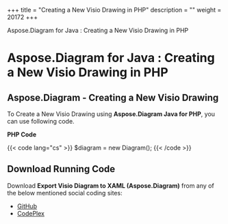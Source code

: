 +++
title = "Creating a New Visio Drawing in PHP" 
description = "" 
weight = 20172 
+++

Aspose.Diagram for Java : Creating a New Visio Drawing in PHP  

# Aspose.Diagram for Java : Creating a New Visio Drawing in PHP


## Aspose.Diagram - Creating a New Visio Drawing

To Create a New Visio Drawing using **Aspose.Diagram Java for PHP**, you can use following code.

**PHP Code**

{{< code lang="cs" >}}
$diagram = new Diagram();
{{< /code >}}

## Download Running Code

Download **Export Visio Diagram to XAML (Aspose.Diagram)** from any of the below mentioned social coding sites:

*   [GitHub](https://github.com/asposediagram/Aspose.Diagram-for-Java/blob/master/Plugins/Aspose_Diagram_Java_for_PHP/src/aspose/diagram/LoadingSavingandConverting/CreatingaNewVisioDrawing.php)
*   [CodePlex](https://asposediagramjavaphp.codeplex.com/SourceControl/latest#src/aspose/diagram/LoadingSavingandConverting/CreatingaNewVisioDrawing.php)

